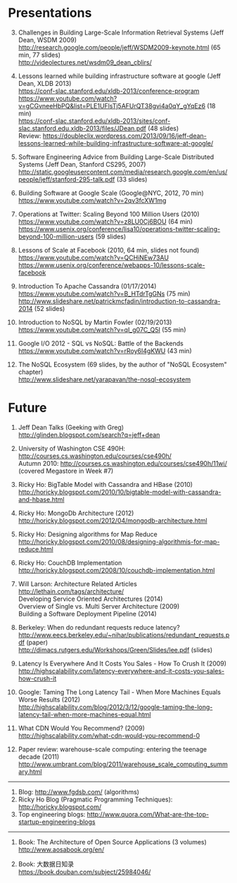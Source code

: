 # Presentations

3. Challenges in Building Large-Scale Information Retrieval Systems (Jeff Dean, WSDM 2009)
<br>http://research.google.com/people/jeff/WSDM2009-keynote.html (65 min, 77 slides)
<br>http://videolectures.net/wsdm09_dean_cblirs/

1. Lessons learned while building infrastructure software at google (Jeff Dean, XLDB 2013)
<br>https://conf-slac.stanford.edu/xldb-2013/conference-program
<br>https://www.youtube.com/watch?v=gCGvneeHbPQ&list=PLE1UFlsTj5AFUrQT38gvi4a0qY_gYqEz6 (18 min)
<br>https://conf-slac.stanford.edu/xldb-2013/sites/conf-slac.stanford.edu.xldb-2013/files/JDean.pdf (48 slides)
<br>Review: https://doubleclix.wordpress.com/2013/09/16/jeff-dean-lessons-learned-while-building-infrastructure-software-at-google/

1. Software Engineering Advice from Building Large-Scale Distributed Systems (Jeff Dean, Stanford CS295, 2007)
<br>http://static.googleusercontent.com/media/research.google.com/en/us/people/jeff/stanford-295-talk.pdf (33 slides)


4. Building Software at Google Scale (Google@NYC, 2012, 70 min)
<br>https://www.youtube.com/watch?v=2qv3fcXW1mg

5. Operations at Twitter: Scaling Beyond 100 Million Users (2010)
<br>https://www.youtube.com/watch?v=z8LU0Cj6BOU (64 min)
<br>https://www.usenix.org/conference/lisa10/operations-twitter-scaling-beyond-100-million-users (59 slides)

7. Lessons of Scale at Facebook (2010, 64 min, slides not found)
<br>https://www.youtube.com/watch?v=QCHiNEw73AU
<br>https://www.usenix.org/conference/webapps-10/lessons-scale-facebook

8. Introduction To Apache Cassandra (01/17/2014)
<br>https://www.youtube.com/watch?v=B_HTdrTgGNs (75 min)
<br>http://www.slideshare.net/patrickmcfadin/introduction-to-cassandra-2014 (52 slides)

9. Introduction to NoSQL by Martin Fowler (02/19/2013)
<br>https://www.youtube.com/watch?v=qI_g07C_Q5I (55 min)

10. Google I/O 2012 - SQL vs NoSQL: Battle of the Backends
<br>https://www.youtube.com/watch?v=rRoy6I4gKWU (43 min)

2. The NoSQL Ecosystem (69 slides, by the author of "NoSQL Ecosystem" chapter)
<br>http://www.slideshare.net/yarapavan/the-nosql-ecosystem 

# Future

1. Jeff Dean Talks (Geeking with Greg)
<br>http://glinden.blogspot.com/search?q=jeff+dean

2. University of Washington CSE 490H: http://courses.cs.washington.edu/courses/cse490h/
<br>Autumn 2010: http://courses.cs.washington.edu/courses/cse490h/11wi/ (covered Megastore in Week #7)

2. Ricky Ho: BigTable Model with Cassandra and HBase (2010)
<br>http://horicky.blogspot.com/2010/10/bigtable-model-with-cassandra-and-hbase.html

3. Ricky Ho: MongoDb Architecture (2012)
<br>http://horicky.blogspot.com/2012/04/mongodb-architecture.html

4. Ricky Ho: Designing algorithms for Map Reduce
<br>http://horicky.blogspot.com/2010/08/designing-algorithmis-for-map-reduce.html

5. Ricky Ho: CouchDB Implementation
<br>http://horicky.blogspot.com/2008/10/couchdb-implementation.html

6. Will Larson: Architecture Related Articles
<br>http://lethain.com/tags/architecture/
<br>Developing Service Oriented Architectures (2014)
<br>Overview of Single vs. Multi Server Architecture (2009)
<br>Building a Software Deployment Pipeline (2014)

1. Berkeley: When do redundant requests reduce latency?
<br>http://www.eecs.berkeley.edu/~nihar/publications/redundant_requests.pdf (paper)
<br>http://dimacs.rutgers.edu/Workshops/Green/Slides/lee.pdf (slides)

2. Latency Is Everywhere And It Costs You Sales - How To Crush It (2009)
<br>http://highscalability.com/latency-everywhere-and-it-costs-you-sales-how-crush-it

3. Google: Taming The Long Latency Tail - When More Machines Equals Worse Results (2012)
<br>http://highscalability.com/blog/2012/3/12/google-taming-the-long-latency-tail-when-more-machines-equal.html

4. What CDN Would You Recommend? (2009)
<br>http://highscalability.com/what-cdn-would-you-recommend-0

5. Paper review: warehouse-scale computing: entering the teenage decade (2011)
<br>http://www.umbrant.com/blog/2011/warehouse_scale_computing_summary.html

<HR>

1. Blog: http://www.fgdsb.com/ (algorithms)
2. Ricky Ho Blog (Pragmatic Programming Techniques): http://horicky.blogspot.com/
2. Top engineering blogs: http://www.quora.com/What-are-the-top-startup-engineering-blogs 

<HR>

1. Book: The Architecture of Open Source Applications (3 volumes)
<br>http://www.aosabook.org/en/

2. Book: 大数据日知录
<br>https://book.douban.com/subject/25984046/
